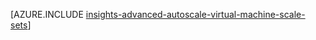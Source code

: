 <properties
    pageTitle="Configuración de ajustar automáticamente el uso de plantillas de administrador de recursos para los conjuntos de máquina virtual de escala de avanzada | Microsoft Azure"
    description="Configurar Autoescala de conjuntos de escala de VM basándose en varias reglas y perfiles con las notificaciones de correo electrónico y webhoook para acciones de escala."
    authors="kamathashwin"
    manager="timlt"
    editor=""
    services="virtual-machine-scale-sets"
    documentationCenter=""/>

<tags
    ms.service="virtual-machine-scale-sets"
    ms.workload="na"
    ms.tgt_pltfrm="na"
    ms.devlang="na"
    ms.topic="article"
    ms.date="08/04/2016"
    ms.author="ashwink"/>

[AZURE.INCLUDE [insights-advanced-autoscale-virtual-machine-scale-sets](../../includes/insights-advanced-autoscale-virtual-machine-scale-sets.md)]
